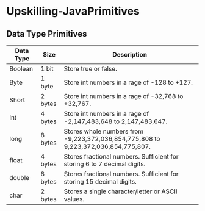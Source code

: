 # Upskilling-JavaPrimitives

## Data Type Primitives

| Data Type| Size	| Description |
| --- | --- | --- |
| Boolean | 1 bit | Store true or false. |
| Byte | 1 byte | Store int numbers in a rage of -128 to +127. |
| Short | 2 bytes | Store int numbers in a rage of -32,768 to +32,767. |
| int | 4 bytes | Store int numbers in a rage of -2,147,483,648 to 2,147,483,647. |
| long | 8 bytes | Stores whole numbers from -9,223,372,036,854,775,808 to 9,223,372,036,854,775,807. |
| float | 4 bytes | Stores fractional numbers. Sufficient for storing 6 to 7 decimal digits. |
| double | 8 bytes | Stores fractional numbers. Sufficient for storing 15 decimal digits. |
| char | 2 bytes | Stores a single character/letter or ASCII values. |



